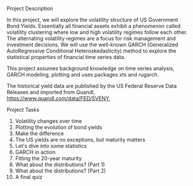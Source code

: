Project Description

In this project, we will explore the volatility structure of US Government Bond Yields. Essentially all financial assets exhibit a phenomenon called volatility clustering where low and high volatility regimes follow each other. The alternating volatility regimes are a focus for risk management and investment decisions. We will use the well-known GARCH (Generalized AutoRegressive Conditional Heteroskedasticity) method to explore the statistical properties of financial time series data.

This project assumes background knowledge on time series analysis, GARCH modeling, plotting and uses packages xts and rugarch.

The historical yield data are published by the US Federal Reserve Data Releases and imported from Quandl, https://www.quandl.com/data/FED/SVENY,

Project Tasks

1. Volatility changes over time
2. Plotting the evolution of bond yields
3. Make the difference
4. The US yields are no exceptions, but maturity matters
5. Let's dive into some statistics
6. GARCH in action
7. Fitting the 20-year maturity
8. What about the distributions? (Part 1)
9. What about the distributions? (Part 2)
10. A final quiz

